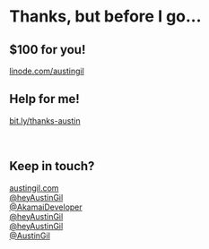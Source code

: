 # Thanks, but before I go...

<div class="grid grid-cols-2 mt-20">
<v-clicks>
<div>

## $100 for you!
<p class="text-4xl"><a href="https://linode.com/austingil">linode.com/austingil</a></p>
</div>
<div>

## Help for me!
<p class="text-4xl"><a href="https://bit.ly/thanks-austin">bit.ly/thanks-austin</a></p>
</div>
</v-clicks>
</div>
<br>

<!-- <span class="font-mono">ヽ(⌐■_■)ノ♪♬</span> -->

<v-click>

## Keep in touch?

<div class="grid grid-cols-3 gap-2">
<div><pepicons-internet/><a href="https://austingil.com">austingil.com</a></div>
<div><logos-twitter/><a href="https://twitter.com/heyAustinGil">@heyAustinGil</a></div>
<!-- <div><logos-mastodon-icon/><a href="https://mastodon.social/@Austingil" class="text-[1.125rem]">@mastodon.social/@Austingil</a></div> -->
<div><logos-youtube-icon/><a href="https://youtube.com/@AkamaiDeveloper">@AkamaiDeveloper</a></div>
<div><logos-youtube-icon/><a href="https://youtube.com/@heyAustinGil">@heyAustinGil</a></div>
<div><logos-twitch/><a href="https://twitch.tv/heyAustinGil">@heyAustinGil</a></div>
<div><bi-github/><a href="https://github.com/AustinGil">@AustinGil</a></div>
</div>
</v-click>
